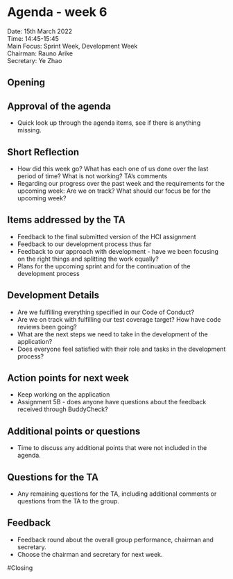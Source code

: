 # Agenda - week 6

Date: 		15th March 2022\
Time: 		14:45-15:45\
Main Focus:		Sprint Week, Development Week\
Chairman: 		Rauno Arike\
Secretary:		Ye Zhao

## Opening

## Approval of the agenda
- Quick look up through the agenda items, see if there is anything missing.

## Short Reflection
- How did this week go? What has each one of us done over the last period of time? What is not working?
  TA’s comments
- Regarding our progress over the past week and the requirements for the upcoming week: Are we on track? What should our focus be for the upcoming week?

## Items addressed by the TA
- Feedback to the final submitted version of the HCI assignment
- Feedback to our development process thus far
- Feedback to our approach with development - have we been focusing on the right things and splitting the work equally?
- Plans for the upcoming sprint and for the continuation of the development process

## Development Details
- Are we fulfilling everything specified in our Code of Conduct?
- Are we on track with fulfilling our test coverage target? How have code reviews been going?
- What are the next steps we need to take in the development of the application?
- Does everyone feel satisfied with their role and tasks in the development process?

## Action points for next week
- Keep working on the application
- Assignment 5B - does anyone have questions about the feedback received through BuddyCheck?

## Additional points or questions
- Time to discuss any additional points that were not included in the agenda.

## Questions for the TA
- Any remaining questions for the TA, including additional comments or questions from the TA to the group.

## Feedback
- Feedback round about the overall group performance, chairman and secretary.
- Choose the chairman and secretary for next week.

#Closing
